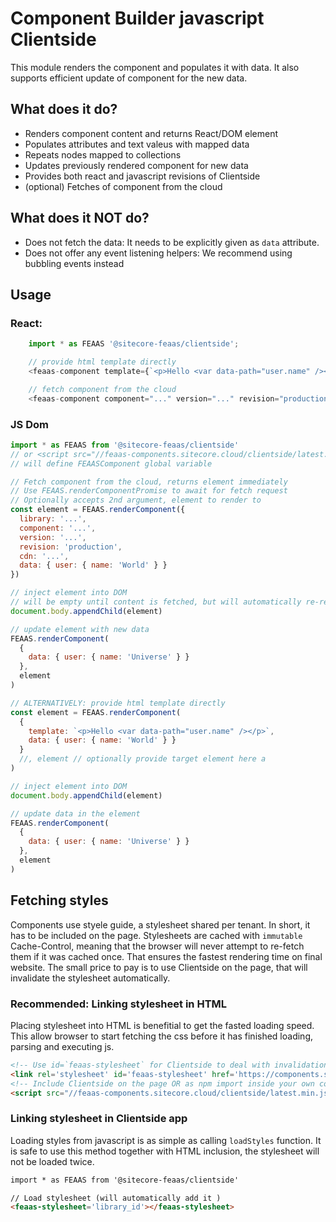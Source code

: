 # Component Builder javascript Clientside

This module renders the component and populates it with data. It also supports efficient update of component for the new
data.

## What does it do?

- Renders component content and returns React/DOM element
- Populates attributes and text valeus with mapped data
- Repeats nodes mapped to collections
- Updates previously rendered component for new data
- Provides both react and javascript revisions of Clientside
- (optional) Fetches of component from the cloud

## What does it NOT do?

- Does not fetch the data: It needs to be explicitly given as `data` attribute.
- Does not offer any event listening helpers: We recommend using bubbling events instead

## Usage

### React:

```javascript
    import * as FEAAS '@sitecore-feaas/clientside';

    // provide html template directly
    <feaas-component template={`<p>Hello <var data-path="user.name" /></p>`} data={JSON.stringify({user: {name: "World"})}} />

    // fetch component from the cloud
    <feaas-component component="..." version="..." revision="production" cdn="..." data={JSON.stringify({user: {name: "World"}})} />
```

### JS Dom

```javascript
import * as FEAAS from '@sitecore-feaas/clientside'
// or <script src="//feaas-components.sitecore.cloud/clientside/latest.min.js"></script>
// will define FEAASComponent global variable

// Fetch component from the cloud, returns element immediately
// Use FEAAS.renderComponentPromise to await for fetch request
// Optionally accepts 2nd argument, element to render to
const element = FEAAS.renderComponent({
  library: '...',
  component: '...',
  version: '...',
  revision: 'production',
  cdn: '...',
  data: { user: { name: 'World' } }
})

// inject element into DOM
// will be empty until content is fetched, but will automatically re-render
document.body.appendChild(element)

// update element with new data
FEAAS.renderComponent(
  {
    data: { user: { name: 'Universe' } }
  },
  element
)

// ALTERNATIVELY: provide html template directly
const element = FEAAS.renderComponent(
  {
    template: `<p>Hello <var data-path="user.name" /></p>`,
    data: { user: { name: 'World' } }
  }
  //, element // optionally provide target element here a
)

// inject element into DOM
document.body.appendChild(element)

// update data in the element
FEAAS.renderComponent(
  {
    data: { user: { name: 'Universe' } }
  },
  element
)
```

## Fetching styles

Components use styele guide, a stylesheet shared per tenant. In short, it has to be included on the page. Stylesheets
are cached with `immutable` Cache-Control, meaning that the browser will never attempt to re-fetch them if it was cached
once. That ensures the fastest rendering time on final website. The small price to pay is to use Clientside on the page,
that will invalidate the stylesheet automatically.

### Recommended: Linking stylesheet in HTML

Placing stylesheet into HTML is benefitial to get the fasted loading speed. This allow browser to start fetching the css
before it has finished loading, parsing and executing js.

```HTML
<!-- Use id=`feaas-stylesheet` for Clientside to deal with invalidation -->
<link rel='stylesheet' id='feaas-stylesheet' href='https://components.sitecore.cloud/styles/:tenant_id/published.css' />
<!-- Include Clientside on the page OR as npm import inside your own code  -->
<script src="//feaas-components.sitecore.cloud/clientside/latest.min.js"></script>
```

### Linking stylesheet in Clientside app

Loading styles from javascript is as simple as calling `loadStyles` function. It is safe to use this method together
with HTML inclusion, the stylesheet will not be loaded twice.

```HTML
import * as FEAAS from '@sitecore-feaas/clientside'

// Load stylesheet (will automatically add it )
<feaas-stylesheet='library_id'></feaas-stylesheet>
```

